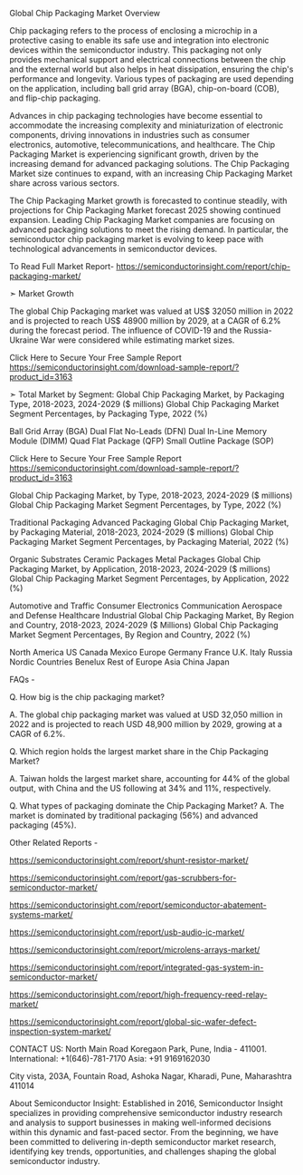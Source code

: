 Global Chip Packaging Market Overview

Chip packaging refers to the process of enclosing a microchip in a protective casing to enable its safe use and integration into electronic devices within the semiconductor industry. This packaging not only provides mechanical support and electrical connections between the chip and the external world but also helps in heat dissipation, ensuring the chip's performance and longevity. Various types of packaging are used depending on the application, including ball grid array (BGA), chip-on-board (COB), and flip-chip packaging.

Advances in chip packaging technologies have become essential to accommodate the increasing complexity and miniaturization of electronic components, driving innovations in industries such as consumer electronics, automotive, telecommunications, and healthcare. The Chip Packaging Market is experiencing significant growth, driven by the increasing demand for advanced packaging solutions. The Chip Packaging Market size continues to expand, with an increasing Chip Packaging Market share across various sectors.

The Chip Packaging Market growth is forecasted to continue steadily, with projections for Chip Packaging Market forecast 2025 showing continued expansion. Leading Chip Packaging Market companies are focusing on advanced packaging solutions to meet the rising demand. In particular, the semiconductor chip packaging market is evolving to keep pace with technological advancements in semiconductor devices.

To Read Full Market Report-
https://semiconductorinsight.com/report/chip-packaging-market/

➣ Market Growth

The global Chip Packaging market was valued at US$ 32050 million in 2022 and is projected to reach US$ 48900 million by 2029, at a CAGR of 6.2% during the forecast period. The influence of COVID-19 and the Russia-Ukraine War were considered while estimating market sizes.

Click Here to Secure Your Free Sample Report
https://semiconductorinsight.com/download-sample-report/?product_id=3163

➣ Total Market by Segment:
Global Chip Packaging Market, by Packaging Type, 2018-2023, 2024-2029 ($ millions)
Global Chip Packaging Market Segment Percentages, by Packaging Type, 2022 (%)

Ball Grid Array (BGA)
Dual Flat No-Leads (DFN)
Dual In-Line Memory Module (DIMM)
Quad Flat Package (QFP)
Small Outline Package (SOP)

Click Here to Secure Your Free Sample Report
https://semiconductorinsight.com/download-sample-report/?product_id=3163

Global Chip Packaging Market, by Type, 2018-2023, 2024-2029 ($ millions)
Global Chip Packaging Market Segment Percentages, by Type, 2022 (%)

Traditional Packaging
Advanced Packaging
Global Chip Packaging Market, by Packaging Material, 2018-2023, 2024-2029 ($ millions)
Global Chip Packaging Market Segment Percentages, by Packaging Material, 2022 (%)

Organic Substrates
Ceramic Packages
Metal Packages
Global Chip Packaging Market, by Application, 2018-2023, 2024-2029 ($ millions)
Global Chip Packaging Market Segment Percentages, by Application, 2022 (%)

Automotive and Traffic
Consumer Electronics
Communication
Aerospace and Defense
Healthcare
Industrial
Global Chip Packaging Market, By Region and Country, 2018-2023, 2024-2029 ($ Millions)
Global Chip Packaging Market Segment Percentages, By Region and Country, 2022 (%)

North America
US
Canada
Mexico
Europe
Germany
France
U.K.
Italy
Russia
Nordic Countries
Benelux
Rest of Europe
Asia
China
Japan

FAQs -

Q. How big is the chip packaging market?

A. The global chip packaging market was valued at USD 32,050 million in 2022 and is projected to reach USD 48,900 million by 2029, growing at a CAGR of 6.2%.

Q. Which region holds the largest market share in the Chip Packaging Market?

A. Taiwan holds the largest market share, accounting for 44% of the global output, with China and the US following at 34% and 11%, respectively.

Q. What types of packaging dominate the Chip Packaging Market?
A. The market is dominated by traditional packaging (56%) and advanced packaging (45%).

Other Related Reports -

https://semiconductorinsight.com/report/shunt-resistor-market/

https://semiconductorinsight.com/report/gas-scrubbers-for-semiconductor-market/

https://semiconductorinsight.com/report/semiconductor-abatement-systems-market/

https://semiconductorinsight.com/report/usb-audio-ic-market/

https://semiconductorinsight.com/report/microlens-arrays-market/

https://semiconductorinsight.com/report/integrated-gas-system-in-semiconductor-market/

https://semiconductorinsight.com/report/high-frequency-reed-relay-market/

https://semiconductorinsight.com/report/global-sic-wafer-defect-inspection-system-market/

CONTACT US:
North Main Road Koregaon Park, Pune, India - 411001.
International: +1(646)-781-7170
Asia: +91 9169162030

City vista, 203A, Fountain Road, Ashoka Nagar, Kharadi, Pune, Maharashtra 411014

About Semiconductor Insight:
Established in 2016, Semiconductor Insight specializes in providing comprehensive semiconductor industry research and analysis to support businesses in making well-informed decisions within this dynamic and fast-paced sector. From the beginning, we have been committed to delivering in-depth semiconductor market research, identifying key trends, opportunities, and challenges shaping the global semiconductor industry.
